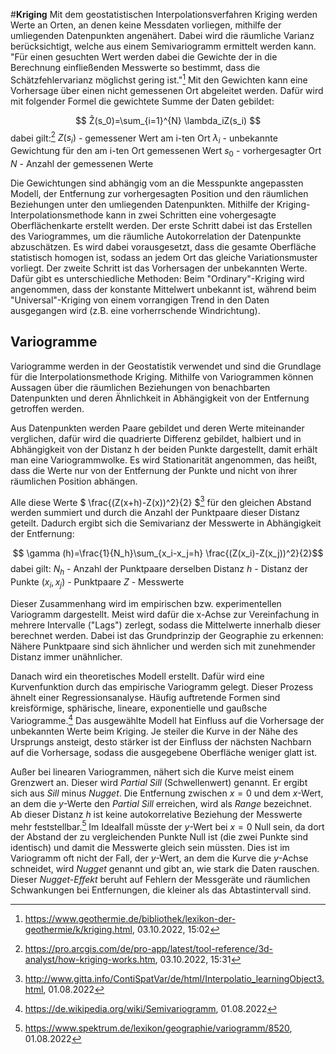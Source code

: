 #**Kriging**
Mit dem geostatistischen Interpolationsverfahren Kriging werden Werte an Orten, an denen keine Messdaten vorliegen, mithilfe der umliegenden Datenpunkten angenähert. Dabei wird die räumliche Varianz berücksichtigt, welche aus einem Semivariogramm ermittelt werden kann. "Für einen gesuchten Wert werden dabei die Gewichte der in die Berechnung einfließenden Messwerte so bestimmt, dass die Schätzfehlervarianz möglichst gering ist."[^1] Mit den Gewichten kann eine Vorhersage über einen nicht gemessenen Ort abgeleitet werden. Dafür wird mit folgender Formel die gewichtete Summe der Daten gebildet:

$$ Ẑ(s_0)=\sum_{i=1}^{N} \lambda_iZ(s_i) $$
dabei gilt:[^2]
$Z(s_i)$ - gemessener Wert am i-ten Ort
$\lambda_i$ - unbekannte Gewichtung für den am i-ten Ort gemessenen Wert
$s_0$ - vorhergesagter Ort
$N$ - Anzahl der gemessenen Werte

Die Gewichtungen sind abhängig vom an die Messpunkte angepassten Modell, der Entfernung zur vorhergesagten Position und den räumlichen Beziehungen unter den umliegenden Datenpunkten. Mithilfe der Kriging-Interpolationsmethode kann in zwei Schritten eine vohergesagte Oberflächenkarte erstellt werden. Der erste Schritt dabei ist das Erstellen des Variogrammes, um die räumliche Autokorrelation der Datenpunkte abzuschätzen. Es wird dabei vorausgesetzt, dass die gesamte Oberfläche statistisch homogen ist, sodass an jedem Ort das gleiche Variationsmuster vorliegt. Der zweite Schritt ist das Vorhersagen der unbekannten Werte. Dafür gibt es unterschiedliche Methoden: Beim "Ordinary"-Kriging wird angenommen, dass der konstante Mittelwert unbekannt ist, während beim "Universal"-Kriging von einem vorrangigen Trend in den Daten ausgegangen wird (z.B. eine vorherrschende Windrichtung).

## **Variogramme**
Variogramme werden in der Geostatistik verwendet und sind die Grundlage für die Interpolationsmethode Kriging. Mithilfe von Variogrammen können Aussagen über die räumlichen Beziehungen von benachbarten Datenpunkten und deren Ähnlichkeit in Abhängigkeit von der Entfernung getroffen werden.

Aus Datenpunkten werden Paare gebildet und deren Werte miteinander verglichen, dafür wird die quadrierte Differenz gebildet, halbiert und in Abhängigkeit von der Distanz h der beiden Punkte dargestellt, damit erhält man eine Variogrammwolke. Es wird Stationarität angenommen, das heißt, dass die Werte nur von der Entfernung der Punkte und nicht von ihrer räumlichen Position abhängen.

Alle diese Werte $ \frac{(Z(x+h)-Z(x))^2}{2} $[^3] für den gleichen Abstand werden summiert und durch die Anzahl der Punktpaare dieser Distanz geteilt. Dadurch ergibt sich die Semivarianz der Messwerte in Abhängigkeit der Entfernung:

 $$ \gamma (h)=\frac{1}{N_h}\sum_{x_i-x_j=h} \frac{(Z(x_i)-Z(x_j))^2}{2}$$
 dabei gilt:
 $N_h$ - Anzahl der Punktpaare derselben Distanz
 $h$ - Distanz der Punkte
 $(x_i, x_j)$ - Punktpaare
 $Z$ - Messwerte

Dieser Zusammenhang wird im empirischen bzw. experimentellen Variogramm dargestellt. Meist wird dafür die x-Achse zur Vereinfachung in mehrere Intervalle ("Lags") zerlegt, sodass die Mittelwerte innerhalb dieser berechnet werden. Dabei ist  das Grundprinzip der Geographie zu erkennen: Nähere Punktpaare sind sich ähnlicher und werden sich mit zunehmender Distanz immer unähnlicher.

Danach wird ein theoretisches Modell erstellt. Dafür wird eine Kurvenfunktion durch das empirische Variogramm gelegt. Dieser Prozess ähnelt einer Regressionsanalyse. Häufig auftretende Formen sind kreisförmige, sphärische, lineare, exponentielle und gaußsche Variogramme.[^4] Das ausgewählte Modell hat Einfluss auf die Vorhersage der unbekannten Werte beim Kriging. Je steiler die Kurve in der Nähe des Ursprungs ansteigt, desto stärker ist der Einfluss der nächsten Nachbarn auf die Vorhersage, sodass die ausgegebene Oberfläche weniger glatt ist.

Außer bei linearen Variogrammen, nähert sich die Kurve meist einem Grenzwert an. Dieser wird *Partial Sill* (Schwellenwert) genannt. Er ergibt sich aus *Sill* minus *Nugget*. Die Entfernung zwischen $x=0$ und dem $x$-Wert, an dem die $y$-Werte den *Partial Sill* erreichen, wird als *Range* bezeichnet. Ab dieser Distanz $h$ ist keine autokorrelative Beziehung der Messwerte mehr feststellbar.[^5] Im Idealfall müsste der $y$-Wert bei $x=0$ Null sein, da dort der Abstand der zu vergleichenden Punkte Null ist (die zwei Punkte sind identisch) und damit die Messwerte gleich sein müssten. Dies ist im Variogramm oft nicht der Fall, der $y$-Wert, an dem die Kurve die $y$-Achse schneidet, wird *Nugget* genannt und gibt an, wie stark die Daten rauschen. Dieser *Nugget-Effekt* beruht auf Fehlern der Messgeräte und räumlichen Schwankungen bei Entfernungen, die kleiner als das Abtastintervall sind.


[^1]: https://www.geothermie.de/bibliothek/lexikon-der-geothermie/k/kriging.html, 03.10.2022, 15:02
[^2]: https://pro.arcgis.com/de/pro-app/latest/tool-reference/3d-analyst/how-kriging-works.htm, 03.10.2022, 15:31

[^3]: http://www.gitta.info/ContiSpatVar/de/html/Interpolatio_learningObject3.html, 01.08.2022
[^4]: https://de.wikipedia.org/wiki/Semivariogramm, 01.08.2022
[^5]: https://www.spektrum.de/lexikon/geographie/variogramm/8520, 01.08.2022
